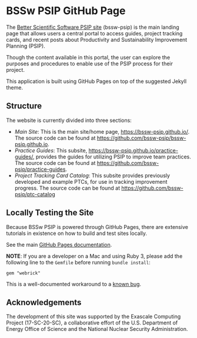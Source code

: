 # BSSw PSIP GitHub Page

The [Better Scientific Software PSIP site](https://bssw-psip.github.io/) (bssw-psip)
is the main landing page that allows users a central portal to access guides,
project tracking cards, and recent posts about Productivity and
Sustainability Improvement Planning (PSIP).

Though the content available in this portal, the user can explore the purposes
and procedures to enable use of the PSIP process for their project.

This application is built using GitHub Pages on top of the suggested Jekyll
theme.

## Structure

The website is currently divided into three sections:

- _Main Site_: This is the main site/home page, <https://bssw-psip.github.io/>. The source code can be found at <https://github.com/bssw-psip/bssw-psip.github.io>.
- _Practice Guides_: This subsite, <https://bssw-psip.github.io/practice-guides/>, provides the guides for utilizing PSIP to improve team practices. The source code can be found at <https://github.com/bssw-psip/practice-guides>.
- _Project Tracking Card Catalog_: This subsite provides previously developed and example PTCs, for use in tracking improvement progress. The source code can be found at https://github.com/bssw-psip/ptc-catalog

## Locally Testing the Site

Because BSSw PSIP is powered through GitHub Pages, there are extensive tutorials
in existence on how to build and test sites locally.

See the main [GitHub Pages documentation](https://docs.github.com/en/pages/setting-up-a-github-pages-site-with-jekyll/testing-your-github-pages-site-locally-with-jekyll).

**NOTE**: If you are a developer on a Mac and using Ruby 3, please add the
following line to the `Gemfile` before running `bundle install`:
```
gem "webrick"
```
This is a well-documented workaround to a [known bug](https://github.com/jekyll/jekyll/issues/8523).

## Acknowledgements

The development of this site was supported by the Exascale Computing Project
(17-SC-20-SC), a collaborative effort of the U.S. Department of Energy
Office of Science and the National Nuclear Security Administration.
